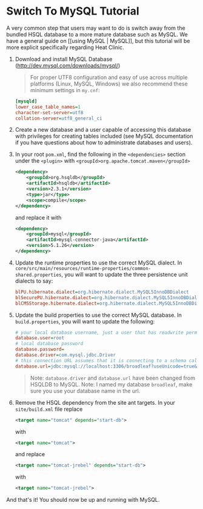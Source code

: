 # Switch To MySQL Tutorial

A very common step that users may want to do is switch away from the bundled HSQL database to a more mature database such as MySQL. We have a general guide on [[using MySQL | MySQL]], but this tutorial will be more explicit specifically regarding Heat Clinic.

1. Download and install MySQL Database (http://dev.mysql.com/downloads/mysql/)

    > For proper UTF8 configuration and easy of use across multiple platforms (Linux, MySQL, Windows) we also recommend these minimum settings in `my.cnf`:

    ```ini
    [mysqld]
    lower_case_table_names=1
    character-set-server=utf8
    collation-server=utf8_general_ci
    ```


2. Create a new database and a user capable of accessing this database with privileges for creating tables included (see MySQL documentation if you have questions about how to administrate databases and users).


3. In your root `pom.xml`, find the following in the `<dependencies>` section under the `<plugin>` with `<groupId>org.apache.tomcat.maven</groupId>`

    ```xml
    <dependency>
        <groupId>org.hsqldb</groupId>
        <artifactId>hsqldb</artifactId>
        <version>2.3.1</version>
        <type>jar</type>
        <scope>compile</scope>
    </dependency>
    ```

    and replace it with

    ```xml
    <dependency>
        <groupId>mysql</groupId>
        <artifactId>mysql-connector-java</artifactId>
        <version>5.1.26</version>
    </dependency>
    ```


4. Update the runtime properties to use the correct MySQL dialect. In `core/src/main/resources/runtime-properties/common-shared.properties`, you will want to update the three persistence unit dialects to say:

    ```ini
    blPU.hibernate.dialect=org.hibernate.dialect.MySQL5InnoDBDialect
    blSecurePU.hibernate.dialect=org.hibernate.dialect.MySQL5InnoDBDialect
    blCMSStorage.hibernate.dialect=org.hibernate.dialect.MySQL5InnoDBDialect
    ```


5. Update the build properties to use the correct MySQL database. In `build.properties`, you will want to update the following:

    ```ini
    # your local database username, just a user that has readwrite permissions
    database.user=root
    # local database password
    database.password=
    database.driver=com.mysql.jdbc.Driver
    # this connection URL assumes that it is connecting to a schema called broadleaf
    database.url=jdbc:mysql://localhost:3306/broadleaf?useUnicode=true&amp;characterEncoding=utf8
    ```
    > Note: `database.driver` and `database.url` have been changed from HSQLDB to MySQL.
    > Note: I named my database `broadleaf`, make sure you use your database name in the url.


6. Remove the HSQL dependency from the site ant targets. In your `site/build.xml` file replace

    ```xml
    <target name="tomcat" depends="start-db">
    ```

    with

    ```xml
    <target name="tomcat">
    ```

    and replace

    ```xml
    <target name="tomcat-jrebel" depends="start-db">
    ```

    with

    ```xml
    <target name="tomcat-jrebel">
    ```


And that's it! You should now be up and running with MySQL.

